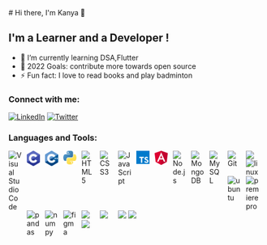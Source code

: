 <link rel="stylesheet" href="https://cdn.jsdelivr.net/gh/devicons/devicon@v2.15.1/devicon.min.css"> 
# Hi there, I'm Kanya  👋 

## I'm a Learner and a Developer !

- 🌱 I’m currently learning DSA,Flutter
- 🥅 2022 Goals: contribute more towards open source
- ⚡ Fun fact: I love to read books and play badminton

### Connect with me:

[![LinkedIn](https://img.shields.io/badge/LinkedIn-%230077B5.svg?logo=linkedin&logoColor=white)](https://linkedin.com/in/kanyalakshmi-g-b875a41b3)  [![Twitter](https://img.shields.io/badge/Twitter-%231DA1F2.svg?logo=Twitter&logoColor=white)](https://twitter.com/kanyalakshmig) 

### Languages and Tools:

<img align="left" alt="Visual Studio Code" width="26px" src="https://cdn.jsdelivr.net/gh/devicons/devicon/icons/vscode/vscode-original.svg" style="padding-right:10px;" />
<img align="left" alt="C" width="26px" src="./img/c.svg" style="padding-right:10px;" />
<img align="left" alt="C++" width="26px" src="./img/cpp.svg" style="padding-right:10px;" />
<img align="left" alt="Python" width="26px" src="./img/python.svg" style="padding-right:10px;" />
<img align="left" alt="HTML5" width="26px" src="https://cdn.jsdelivr.net/gh/devicons/devicon/icons/html5/html5-original.svg" style="padding-right:10px;" />
<img align="left" alt="CSS3" width="26px" src="https://cdn.jsdelivr.net/gh/devicons/devicon/icons/css3/css3-original.svg" style="padding-right:10px;" />
<img align="left" alt="JavaScript" width="26px" src="https://cdn.jsdelivr.net/gh/devicons/devicon/icons/javascript/javascript-original.svg" style="padding-right:10px;" />
<img align="left" alt="Typescript" width="26px" src="./img/typescript.svg" style="padding-right:10px;" />
<img align="left" alt="Angular" width="26px" src="./img/angular.svg" style="padding-right:10px;" />
<img align="left" alt="Node.js" width="26px" src="https://cdn.jsdelivr.net/gh/devicons/devicon/icons/nodejs/nodejs-original.svg" style="padding-right:10px;" />      
<img align="left" alt="MongoDB" width="26px" src="https://cdn.jsdelivr.net/gh/devicons/devicon/icons/mongodb/mongodb-original.svg" style="padding-right:10px;" />
<img align="left" alt="MySQL" width="26px" src="https://cdn.jsdelivr.net/gh/devicons/devicon/icons/mysql/mysql-original.svg" style="padding-right:10px;" />
<img align="left" alt="Git" width="26px" src="https://cdn.jsdelivr.net/gh/devicons/devicon/icons/git/git-original.svg" style="padding-right:10px;" />
<img align="left" width="26px" src="https://cdn.jsdelivr.net/gh/devicons/devicon/icons/bash/bash-original.svg"  style="padding-right:10px;"/>
<img  align="left" width="26px"  alt="linux" src="https://cdn.jsdelivr.net/gh/devicons/devicon/icons/linux/linux-original.svg" style="padding-right:10px;" />
<img align="left" width="26px" alt="ubuntu" src="https://cdn.jsdelivr.net/gh/devicons/devicon/icons/ubuntu/ubuntu-plain.svg" style="padding-right:10px;" />
 <img align="left" width="26px" alt="premierepro" src="https://cdn.jsdelivr.net/gh/devicons/devicon/icons/premierepro/premierepro-original.svg"  style="padding-right:10px;"/>
<img align="left" width="26px" alt="pandas" src="https://cdn.jsdelivr.net/gh/devicons/devicon/icons/pandas/pandas-original-wordmark.svg"  style="padding-right:10px;"/>
<br>
<img align="left" width="26px" alt="numpy" src="https://cdn.jsdelivr.net/gh/devicons/devicon/icons/numpy/numpy-original-wordmark.svg"style="padding-right:10px;" />
<img  align="left" width="26px" alt="" src="https://cdn.jsdelivr.net/gh/devicons/devicon/icons/npm/npm-original-wordmark.svg" style="padding-right:10px;" />
<img align="left"  width="26px" alt="figma" src="https://cdn.jsdelivr.net/gh/devicons/devicon/icons/figma/figma-original.svg" style="padding-right:10px;" />
<img align="left" width="26px" src="https://cdn.jsdelivr.net/gh/devicons/devicon/icons/aftereffects/aftereffects-original.svg"style="padding-right:10px;" />
<img align="left" width="26px" src="https://cdn.jsdelivr.net/gh/devicons/devicon/icons/flutter/flutter-original.svg"style="padding-right:10px;" />





![](https://github-readme-stats.vercel.app/api?username=ramumaha&theme=dark&hide_border=true&include_all_commits=false&count_private=false)
![](https://github-readme-streak-stats.herokuapp.com/?user=ramumaha&theme=dark&hide_border=true)<br/>
![](https://github-readme-stats.vercel.app/api/top-langs/?username=ramumaha&theme=dark&hide_border=true&include_all_commits=false&count_private=false&layout=compact)



[twitter]: https://twitter.com/kanyalakshmig

[linkedin]: https://www.linkedin.com/in/kanyalakshmi-g-b875a41b3/
